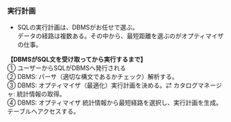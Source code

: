 ### 実行計画
- SQLの実行計画は、DBMSがお任せで選ぶ。  
データの経路は複数ある。その中から、最短距離を選ぶのがオプティマイザの仕事。  
  
**【DBMSがSQL文を受け取ってから実行するまで】**  
① ユーザーからSQLがDBMSへ発行される  
② DBMS: パーサ（適切な構文であるかチェック）解析する。  
③ DBMS: オプティマイザ（最適化）実行計画を決める。⇄ カタログマネージャ: 統計情報の取得。  
④ DBMS: オプティマイザ 統計情報から最短経路を選択し、実行計画を生成。テーブルへアクセスする。  
